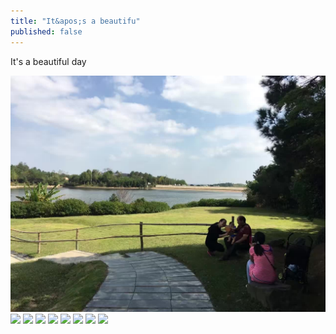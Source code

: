 ```yaml
---
title: "It&apos;s a beautifu"
published: false
---
```

It&apos;s a beautiful day

![](./1.jpg)
![](./2.jpg)
![](./3.jpg)
![](./4.jpg)
![](./5.jpg)
![](./6.jpg)
![](./7.jpg)
![](./8.jpg)
![](./9.jpg)
